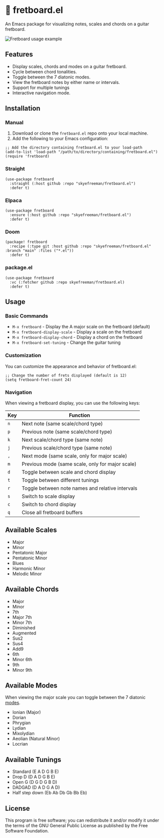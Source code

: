# 🎸 fretboard.el

An Emacs package for visualizing notes, scales and chords on a guitar fretboard.

![Fretboard usage example](https://raw.githubusercontent.com/skyefreeman/fretboard.el/main/fretboard-example-usage.gif)

## Features

- Display scales, chords and modes on a guitar fretboard.
- Cycle between chord tonalities.
- Toggle between the 7 diatonic modes.
- View the fretboard notes by either name or intervals.
- Support for multiple tunings
- Interactive navigation mode.

## Installation

### Manual

1. Download or clone the `fretboard.el` repo onto your local machine.
2. Add the following to your Emacs configuration:

```elisp
;; Add the directory containing fretboard.el to your load-path
(add-to-list 'load-path "/path/to/directory/containing/fretboard.el")
(require 'fretboard)
```

### Straight

```elisp
(use-package fretboard
  :straight (:host github :repo "skyefreeman/fretboard.el")
  :defer t)
```

### Elpaca

```elisp
(use-package fretboard
  :ensure (:host github :repo "skyefreeman/fretboard.el")
  :defer t)
```

### Doom

```elisp
(package! fretboard
  :recipe (:type git :host github :repo "skyefreeman/fretboard.el" :branch "main" :files ("*.el"))
  :defer t)
```

### package.el

```elisp
(use-package fretboard
  :vc (:fetcher github :repo skyefreeman/fretboard.el)
  :defer t)
```

## Usage

### Basic Commands

- `M-x fretboard` - Display the A major scale on the fretboard (default)
- `M-x fretboard-display-scale` - Display a scale on the fretboard
- `M-x fretboard-display-chord` - Display a chord on the fretboard
- `M-x fretboard-set-tuning` - Change the guitar tuning

### Customization

You can customize the appearance and behavior of fretboard.el:

```elisp
;; Change the number of frets displayed (default is 12)
(setq fretboard-fret-count 24)
```

### Navigation

When viewing a fretboard display, you can use the following keys:

| Key | Function |
|-----|----------|
| `n` | Next note (same scale/chord type) |
| `p` | Previous note (same scale/chord type) |
| `k` | Next scale/chord type (same note) |
| `j` | Previous scale/chord type (same note) |
| `,` | Next mode (same scale, only for major scale) |
| `m` | Previous mode (same scale, only for major scale) |
| `d` | Toggle between scale and chord display |
| `t` | Toggle between different tunings |
| `r` | Toggle between note names and relative intervals |
| `s` | Switch to scale display |
| `c` | Switch to chord display |
| `q` | Close all fretboard buffers |

## Available Scales

- Major
- Minor
- Pentatonic Major
- Pentatonic Minor
- Blues
- Harmonic Minor
- Melodic Minor

## Available Chords

- Major
- Minor
- 7th
- Major 7th
- Minor 7th
- Diminished
- Augmented
- Sus2
- Sus4
- Add9
- 6th
- Minor 6th
- 9th
- Minor 9th

## Available Modes

When viewing the major scale you can toggle between the 7 diatonic [modes](https://en.wikipedia.org/wiki/Mode_(music)). 

- Ionian (Major)
- Dorian
- Phrygian
- Lydian
- Mixolydian
- Aeolian (Natural Minor)
- Locrian

## Available Tunings

- Standard (E A D G B E)
- Drop D (D A D G B E)
- Open G (D G D G B D)
- DADGAD (D A D G A D)
- Half step down (Eb Ab Db Gb Bb Eb)

## License

This program is free software; you can redistribute it and/or modify it under the terms of the GNU General Public License as published by the Free Software Foundation.
